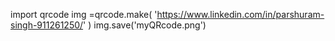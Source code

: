 import qrcode
img =qrcode.make(
'https://www.linkedin.com/in/parshuram-singh-911261250/'
)
img.save('myQRcode.png')
